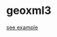 # geoxml3
[see example](http://www.geocodezip.com/geoxml3_test/v3_geoxml3_kmltest_linkto.html?lat=41.897573&lng=-87.749474&zoom=10&type=m&filename=cta.xml)
